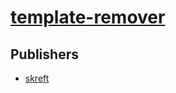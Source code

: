# [template-remover](https://pypi.org/project/template-remover)



## Publishers
- [skreft](https://pypi.org/user/skreft)

